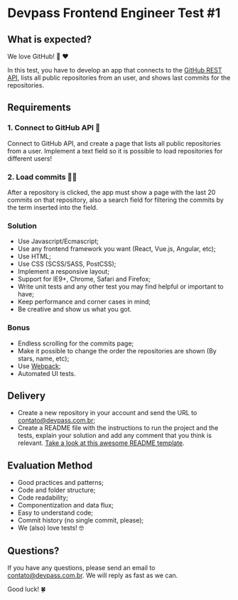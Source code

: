 # Devpass Frontend Engineer Test #1

## What is expected?

We love GitHub! 🐙 ❤️ 

In this test, you have to develop an app that connects to the [GitHub REST API](https://docs.github.com/en/rest), lists all public repositories from an user, and shows last commits for the repositories.

## Requirements

### 1. Connect to GitHub API 📡
Connect to GitHub API, and create a page that lists all public repositories from a user. Implement a text field so it is possible to load repositories for different users!

### 2. Load commits 👩‍💻

After a repository is clicked, the app must show a page with the last 20 commits on that repository, also a search field for filtering the commits by the term inserted into the field.

### Solution
- Use Javascript/Ecmascript;
- Use any frontend framework you want (React, Vue.js, Angular, etc);
- Use HTML;
- Use CSS (SCSS/SASS, PostCSS);
- Implement a responsive layout;
- Support for IE9+, Chrome, Safari and Firefox;
- Write unit tests and any other test you may find helpful or important to have;
- Keep performance and corner cases in mind;
- Be creative and show us what you got.

### Bonus
- Endless scrolling for the commits page;
- Make it possible to change the order the repositories are shown (By stars, name, etc);
- Use [Webpack](https://webpack.js.org/);
- Automated UI tests.

## Delivery
- Create a new repository in your account and send the URL to contato@devpass.com.br;
- Create a README file with the instructions to run the project and the tests, explain your solution and add any comment that you think is relevant. [Take a look at this awesome README template](https://github.com/elsewhencode/project-guidelines/blob/master/README.sample.md).

## Evaluation Method

- Good practices and patterns;
- Code and folder structure;
- Code readability;
- Componentization and data flux;
- Easy to understand code;
- Commit history (no single commit, please);
- We (also) love tests! 🤓

## Questions?
If you have any questions, please send an email to contato@devpass.com.br. We will reply as fast as we can. 

Good luck! 🍀

